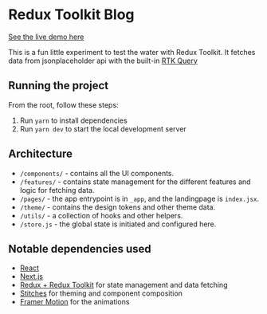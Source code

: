 # Redux Toolkit Blog

[See the live demo here](https://reduxblog.bjorkman.kim/)

This is a fun little experiment to test the water with Redux Toolkit. It fetches data from jsonplaceholder api with the built-in [RTK Query](https://redux-toolkit.js.org/tutorials/rtk-query)

## Running the project

From the root, follow these steps:

1. Run `yarn` to install dependencies
2. Run `yarn dev` to start the local development server

## Architecture

- `/components/` - contains all the UI components.
- `/features/` - contains state management for the different features and logic for fetching data.
- `/pages/` - the app entrypoint is in `_app`, and the landingpage is `index.jsx`.
- `/theme/` - contains the design tokens and other theme data.
- `/utils/` - a collection of hooks and other helpers.
- `/store.js` - the global state is initiated and configured here.

## Notable dependencies used

- [React](https://reactjs.org/)
- [Next.js](https://nextjs.org/)
- [Redux + Redux Toolkit](https://redux-toolkit.js.org/) for state management and data fetching
- [Stitches](https://stitches.dev/) for theming and component composition
- [Framer Motion](https://www.framer.com/motion/) for the animations
